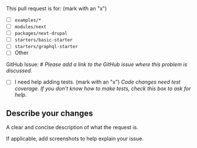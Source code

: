 This pull request is for: (mark with an "x")

- [ ] `examples/*`
- [ ] `modules/next`
- [ ] `packages/next-drupal`
- [ ] `starters/basic-starter`
- [ ] `starters/graphql-starter`
- [ ] Other

GitHub Issue: #
_Please add a link to the GitHub issue
where this problem is discussed._

- [ ] I need help adding tests. (mark with an "x")
      _Code changes need test coverage. If you don't know
      how to make tests, check this box to ask for help._

## Describe your changes

A clear and concise description of what the request is.

If applicable, add screenshots to help explain your issue.
